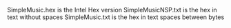 SimpleMusic.hex is the Intel Hex version
SimpleMusicNSP.txt is the hex in text without spaces
SimpleMusic.txt is the hex in text spaces between bytes
